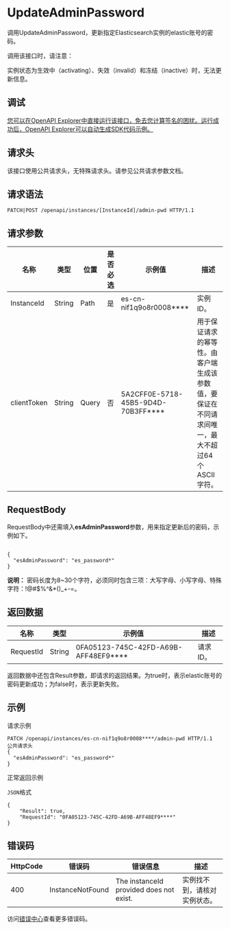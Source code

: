 # UpdateAdminPassword

调用UpdateAdminPassword，更新指定Elasticsearch实例的elastic账号的密码。

调用该接口时，请注意：

实例状态为生效中（activating）、失效（invalid）和冻结（inactive）时，无法更新信息。

## 调试

[您可以在OpenAPI Explorer中直接运行该接口，免去您计算签名的困扰。运行成功后，OpenAPI Explorer可以自动生成SDK代码示例。](https://api.aliyun.com/#product=elasticsearch&api=UpdateAdminPassword&type=ROA&version=2017-06-13)

## 请求头

该接口使用公共请求头，无特殊请求头。请参见公共请求参数文档。

## 请求语法

```
PATCH|POST /openapi/instances/[InstanceId]/admin-pwd HTTP/1.1
```

## 请求参数

|名称|类型|位置|是否必选|示例值|描述|
|--|--|--|----|---|--|
|InstanceId|String|Path|是|es-cn-nif1q9o8r0008\*\*\*\*|实例ID。 |
|clientToken|String|Query|否|5A2CFF0E-5718-45B5-9D4D-70B3FF\*\*\*\*|用于保证请求的幂等性。由客户端生成该参数值，要保证在不同请求间唯一，最大不超过64个ASCII字符。 |

## RequestBody

RequestBody中还需填入**esAdminPassword**参数，用来指定更新后的密码，示例如下。

```

{
  "esAdminPassword": "es_password*"
}

```

**说明：** 密码长度为8~30个字符，必须同时包含三项：大写字母、小写字母、特殊字符：!@\#$%^&\*\(\)\_+-=。

## 返回数据

|名称|类型|示例值|描述|
|--|--|---|--|
|RequestId|String|0FA05123-745C-42FD-A69B-AFF48EF9\*\*\*\*|请求ID。 |

返回数据中还包含Result参数，即请求的返回结果。为true时，表示elastic账号的密码更新成功；为false时，表示更新失败。

## 示例

请求示例

```
PATCH /openapi/instances/es-cn-nif1q9o8r0008****/admin-pwd HTTP/1.1
公共请求头
{
  "esAdminPassword": "es_password*"
}
```

正常返回示例

`JSON`格式

```
{
    "Result": true,
    "RequestId": "0FA05123-745C-42FD-A69B-AFF48EF9****"
}
```

## 错误码

|HttpCode|错误码|错误信息|描述|
|--------|---|----|--|
|400|InstanceNotFound|The instanceId provided does not exist.|实例找不到，请核对实例状态。|

访问[错误中心](https://error-center.aliyun.com/status/product/elasticsearch)查看更多错误码。

